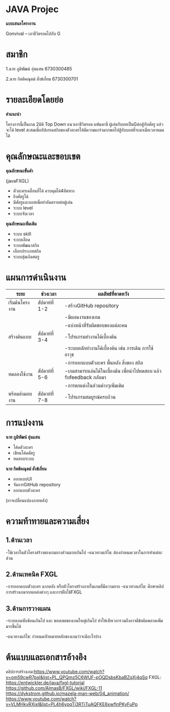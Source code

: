 # JAVA Projec
**แบบเสนอโครงงาน**

Gonvival – เอาชีวิตรอดไปกับ G

# สมาชิก

1.นาย ภูมิพัฒน์ อุ่นแสน 6730300485

2.นาย กิตติคณุตม์ สังข์เอี่ยม 6730300701

# รายละเอียดโดยย่อ

**คำแนะนำ**

โครงการนี้เป็นเกม 2มิติ Top Down แนวเอาชีวิตรอด แฟนตาซี ผู้เล่นรับบทเป็นGต่อสู้กับศัตรู แล้วจะได้ level สะสมเพื่ออัปเกรดสกิลของตัวละครให้มีความแกร่งมากพอไปสู้กับบอสที่จะมาเมือเวลาหมดได้

# คุณลักษณะและขอบเขต

**คุณลักษณะขั้นต่ำ**

(javaFXGL)

 - ตัวละครเคลื่อนที่ได้ ควบคุมได้4ทิศทาง
 - ยิงศัตรูได้
 - มีศัตรูและบอสเพื่อทำอันตรายต่อผู้เล่น
 - ระบบ level
 - ระบบจับเวลา

**คุณลักษณะเพิ่มเติม**

 - ระบบ skill
 - ระบบเลือด
 - ระบบพัฒนาสกิล
 - เลือกประเภทสกิล
 - ระบบสุ่มเกิดศตรู

# แผนการดำเนินงาน
| ระยะ | ช่วงเวลา | ผลลัพธ์ที่คาดหวัง |
|---|---|---|
|เริ่มต้นโครงงาน|สัปดาห์ที่ 1-2|-สร้างGitHub repository|
|           |           |-มีแผนงานของเกม|
|           |           |-แบ่งหน้าที่รับผิดชอบของแต่ละคน|
|สร้างต้นแบบ |สัปดาห์ที่ 3-4 | -โปรแกรมทำงานได้เบื้องต้น|
|            |          |-ระบบหลักทำงานได้เบื้องต้น เช่น การเดิน การใช้อาวุธ|
|            |          |-การออกแบบตัวละคร พื้นหลัง สิ่งของ สกิล|
|ทดลองใช้งาน|สัปดาห์ที่ 5-6|-เกมสามารถเล่นได้ในเบื้องต้น เพื่อนำไปทดสอบ แล้วรับfeedback กลับมา|
|            |          |-การตกแต่งในส่วนต่างๆเพิ่มเติม|
|พร้อมส่งมอบงาน|สัปดาห์ที่ 7-8|-โปรแกรมสมบูรณ์ครบถ้วน

# การแบ่งงาน
**นาย ภูมิพัฒน์ อุ่นแสน**
 - โค้ดตัวละคร
 - เขียนโค้ดศัตรู
 - ทดสอบระบบ

**นาย กิตติคณุตม์ สังข์เอี่ยม**
 - ออกแบบUI
 - จัดการGitHub repository
 - ออกแบบตัวละคร

(อาจเปลี่ยนแปลงภายหลัง)

# ความท้าทายและความเสี่ยง
## 1.ด้านเวลา
   -ใช้เวลาในตัวโครงสร้างของเกมบางส่วนมากเกินไป
   -แนวทางแก้ไข: ต้องกำหนดเวลาในการทำแต่ละส่วน
## 2.ด้านเทคนิค FXGL
   -การออกแบบตัวละคร ฉากหลัง หรือตัวโครงสร้างภายในเกมที่มีความยาก
   -แนวทางแก้ไข: ศึกษาคลิปการสร้างเกมจากแหล่งต่างๆ และการฝึกใช้FXGL
## 3.ด้านการวางแผน 
  -ระบบเกมซับซ้อนเกินไป และ ขอบเขตของเกมใหญ่เกินไป ทำให้เสียเวลารวมถึงอาจมีข้อผิดพลาดเพิ่มมากขึ้นได้
  
  -แนวทางแก้ไข: กำหนดเป้าหมายหลักของเกมว่าจะมีอะไรบ้าง

# ต้นแบบและเอกสารอ้างอิง
คลิปการสร้างเกม:https://www.youtube.com/watch?v=om59cwR7psI&list=PL_QPQmz5C6WUF-pOQDsbsKbaBZqXj4qSq
FXGL: https://entwickler.de/java/fxgl-tutorial 
        https://github.com/AlmasB/FXGL/wiki/FXGL-11
        https://dykstrom.github.io/mazela-man-web/04_animation/
        https://www.youtube.com/watch?v=VLMHkyRXjxI&list=PL4h6ypqTi3RTiTuAQFKE6xwflnPKyFuPp
